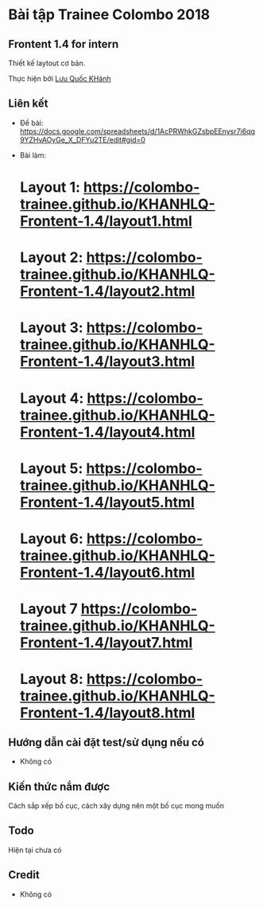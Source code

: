 
# Bài tập Trainee Colombo 2018

## Frontent 1.4 for intern

Thiết kế laytout cơ bản.

Thực hiện bởi [Lưu Quốc KHánh](https://github.com/kpmquockhanh)

## Liên kết

- Đề bài: https://docs.google.com/spreadsheets/d/1AcPRWhkGZsbpEEnysr7i6qq9YZHvAOyGe_X_DFYu2TE/edit#gid=0

- Bài làm:
  # Layout 1: https://colombo-trainee.github.io/KHANHLQ-Frontent-1.4/layout1.html
  # Layout 2: https://colombo-trainee.github.io/KHANHLQ-Frontent-1.4/layout2.html
  # Layout 3: https://colombo-trainee.github.io/KHANHLQ-Frontent-1.4/layout3.html
  # Layout 4: https://colombo-trainee.github.io/KHANHLQ-Frontent-1.4/layout4.html
  # Layout 5: https://colombo-trainee.github.io/KHANHLQ-Frontent-1.4/layout5.html
  # Layout 6: https://colombo-trainee.github.io/KHANHLQ-Frontent-1.4/layout6.html
  # Layout 7 https://colombo-trainee.github.io/KHANHLQ-Frontent-1.4/layout7.html
  # Layout 8: https://colombo-trainee.github.io/KHANHLQ-Frontent-1.4/layout8.html
## Hướng dẫn cài đặt test/sử dụng nếu có

- Không có

## Kiến thức nắm được

Cách sắp xếp bố cục, cách xây dựng nên một bố cục mong muốn

## Todo

Hiện tại chưa có

## Credit

- Không có

